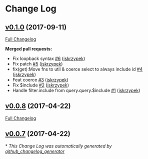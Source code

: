 # Change Log

## [v0.1.0](https://github.com/Yoobic/feathers-loopback-connector/tree/v0.1.0) (2017-09-11)
[Full Changelog](https://github.com/Yoobic/feathers-loopback-connector/compare/v0.0.8...v0.1.0)

**Merged pull requests:**

- Fix loopback syntax [\#6](https://github.com/Yoobic/feathers-loopback-connector/pull/6) ([jskrzypek](https://github.com/jskrzypek))
- Fix patch [\#5](https://github.com/Yoobic/feathers-loopback-connector/pull/5) ([jskrzypek](https://github.com/jskrzypek))
- fix\(get\):Move fns to util & coerce select to always include id [\#4](https://github.com/Yoobic/feathers-loopback-connector/pull/4) ([jskrzypek](https://github.com/jskrzypek))
- Feat coerce [\#3](https://github.com/Yoobic/feathers-loopback-connector/pull/3) ([jskrzypek](https://github.com/jskrzypek))
- Fix $include [\#2](https://github.com/Yoobic/feathers-loopback-connector/pull/2) ([jskrzypek](https://github.com/jskrzypek))
- Handle filter.include from query.query.$include [\#1](https://github.com/Yoobic/feathers-loopback-connector/pull/1) ([jskrzypek](https://github.com/jskrzypek))

## [v0.0.8](https://github.com/Yoobic/feathers-loopback-connector/tree/v0.0.8) (2017-04-22)
[Full Changelog](https://github.com/Yoobic/feathers-loopback-connector/compare/v0.0.7...v0.0.8)

## [v0.0.7](https://github.com/Yoobic/feathers-loopback-connector/tree/v0.0.7) (2017-04-22)


\* *This Change Log was automatically generated by [github_changelog_generator](https://github.com/skywinder/Github-Changelog-Generator)*